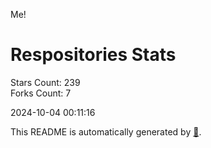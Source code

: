 Me!

# Respositories Stats
Stars Count: 239  
Forks Count: 7

2024-10-04 00:11:16  

This README is automatically generated by [🐰](https://github.com/rnitta/rnitta).
